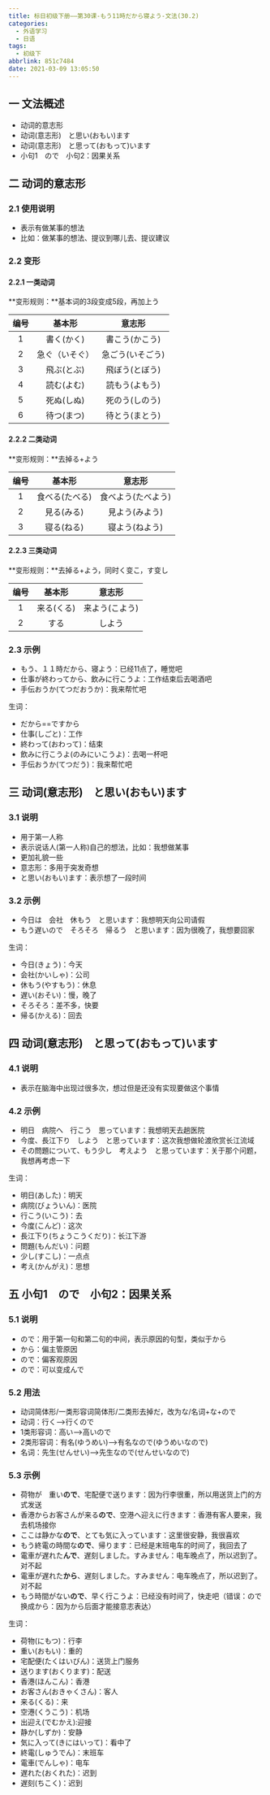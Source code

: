 ```yaml
---
title: 标日初级下册——第30课-もう11時だから寝よう-文法(30.2)
categories:
  - 外语学习
  - 日语
tags:
  - 初级下
abbrlink: 851c7484
date: 2021-03-09 13:05:50
---
```

## 一 文法概述

* 动词的意志形
* 动词(意志形)　と思い(おもい)ます
* 动词(意志形)　と思って(おもって)います
* 小句1　ので　小句2：因果关系

<!--more-->

## 二 动词的意志形

### 2.1 使用说明

* 表示有做某事的想法
* 比如：做某事的想法、提议到哪儿去、提议建议

### 2.2 变形

#### 2.2.1 一类动词

**变形规则：**基本词的3段变成5段，再加上う

| 编号 |     基本形     |      意志形      |
| :--: | :------------: | :--------------: |
|  1   |   書く(かく)   |  書こう(かこう)  |
|  2   | 急ぐ（いそぐ） | 急ごう(いそごう) |
|  3   |   飛ぶ(とぶ)   |  飛ぼう(とぼう)  |
|  4   |   読む(よむ)   |  読もう(よもう)  |
|  5   |   死ぬ(しぬ)   |  死のう(しのう)  |
|  6   |   待つ(まつ)   |  待とう(まとう)  |

#### 2.2.2 二类动词

**变形规则：**去掉る+よう

| 编号 |     基本形     |       意志形       |
| :--: | :------------: | :----------------: |
|  1   | 食べる(たべる) | 食べよう(たべよう) |
|  2   |   見る(みる)   |   見よう(みよう)   |
|  3   |   寝る(ねる)   |   寝よう(ねよう)   |

#### 2.2.3 三类动词
**变形规则：**去掉る+よう，同时く变こ，す变し

| 编号 |   基本形   |     意志形     |
| :--: | :--------: | :------------: |
|  1   | 来る(くる) | 来よう(こよう) |
|  2   |    する    |     しよう     |

### 2.3 示例

* もう、１１時だから、寝よう：已经11点了，睡觉吧
* 仕事が終わってから、飲みに行こうよ：工作结束后去喝酒吧
* 手伝おうか(てつだおうか)：我来帮忙吧

生词：

* だから==ですから
* 仕事(しごと)：工作
* 終わって(おわって)：结束
* 飲みに行こうよ(のみにいこうよ)：去喝一杯吧
* 手伝おうか(てつだう)：我来帮忙吧

## 三 动词(意志形)　と思い(おもい)ます

### 3.1 说明

* 用于第一人称
* 表示说话人(第一人称)自己的想法，比如：我想做某事
* 更加礼貌一些
* 意志形：多用于突发奇想
* と思い(おもい)ます：表示想了一段时间

### 3.2 示例

* 今日は　会社　休もう　と思います：我想明天向公司请假
* もう遅いので　そろそろ　帰るう　と思います：因为很晚了，我想要回家

生词：

* 今日(きょう)：今天
* 会社(かいしゃ)：公司
* 休もう(やすもう)：休息
* 遅い(おそい)：慢，晚了
* そろそろ：差不多，快要
* 帰る(かえる)：回去

## 四 动词(意志形)　と思って(おもって)います

### 4.1 说明

* 表示在脑海中出现过很多次，想过但是还没有实现要做这个事情

### 4.2 示例

* 明日　病院へ　行こう　思っています：我想明天去趟医院
* 今度、長江下り　しよう　と思っています：这次我想做轮渡欣赏长江流域
* その問題について、もう少し　考えよう　と思っています：关于那个问题，我想再考虑一下

生词：

* 明日(あした)：明天
* 病院(びょういん)：医院
* 行こう(いこう)：去
* 今度(こんど)：这次
* 長江下り(ちょうこうくだり)：长江下游
* 問題(もんだい)：问题
* 少し(すこし)：一点点
* 考え(かんがえ)：思想

## 五 小句1　ので　小句2：因果关系

### 5.1 说明

* ので：用于第一句和第二句的中间，表示原因的句型，类似于から
* から：偏主管原因
* ので：偏客观原因
* ので：可以变成んで

### 5.2 用法

* 动词简体形/一类形容词简体形/二类形去掉だ，改为な/名词+な+ので
* 动词：行く——>行くので
* 1类形容词：高い——>高いので
* 2类形容词：有名(ゆうめい)——>有名なので(ゆうめいなので)
* 名词：先生(せんせい)——>先生なので(せんせいなので)

### 5.3 示例

* 荷物が　重い**ので**、宅配便で送ります：因为行李很重，所以用送货上门的方式发送
* 香港からお客さんが来る**ので**、空港へ迎えに行きます：香港有客人要来，我去机场接你
* ここは静かな**ので**、とても気に入っています：这里很安静，我很喜欢
* もう終電の時間な**ので**、帰ります：已经是末班电车的时间了，我回去了
* 電車が遅れた**んで**、遅刻しました。すみません：电车晚点了，所以迟到了。对不起
* 電車が遅れた**から**、遅刻しました。すみません：电车晚点了，所以迟到了。对不起
* もう時間がない**ので**、早く行こうよ：已经没有时间了，快走吧（错误：ので换成から：因为から后面才能接意志表达）

生词：

* 荷物(にもつ)：行李
* 重い(おもい)：重的
* 宅配便(たくはいびん)：送货上门服务
* 送ります(おくります)：配送
* 香港(ほんこん)：香港
* お客さん(おきゃくさん)：客人
* 来る(くる)：来
* 空港(くうこう)：机场
* 出迎え(でむかえ):迎接
* 静か(しずか)：安静
* 気に入って(きにはいって)：看中了
* 終電(しゅうでん)：末班车
* 電車(でんしゃ)：电车
* 遅れた(おくれた)：迟到
* 遅刻(ちこく)：迟到

